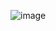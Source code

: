 ![image](https://github.com/dhruvabhat24/Leetcode-2024/assets/122305929/c4706e28-f50c-4215-a673-f73328fe4959)
